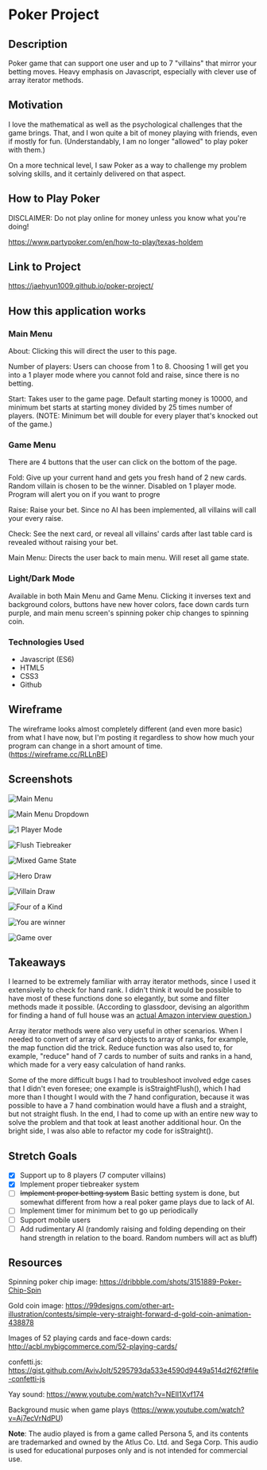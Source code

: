 # Poker Project
## Description
Poker game that can support one user and up to 7 "villains" that mirror your betting moves. Heavy emphasis on Javascript, especially with clever use of array iterator methods.

## Motivation
I love the mathematical as well as the psychological challenges that the game brings. That, and I won quite a bit of money playing with friends, even if mostly for fun. (Understandably, I am no longer "allowed" to play poker with them.)

On a more technical level, I saw Poker as a way to challenge my problem solving skills, and it certainly delivered on that aspect.

## How to Play Poker
DISCLAIMER: Do not play online for money unless you know what you're doing!

https://www.partypoker.com/en/how-to-play/texas-holdem

## Link to Project
https://jaehyun1009.github.io/poker-project/

## How this application works
### Main Menu
About: Clicking this will direct the user to this page.

Number of players: Users can choose from 1 to 8. Choosing 1 will get you into a 1 player mode where you cannot fold and raise, since there is no betting.

Start: Takes user to the game page. Default starting money is 10000, and minimum bet starts at starting money divided by 25 times number of players. (NOTE: Minimum bet will double for every player that's knocked out of the game.)

### Game Menu
There are 4 buttons that the user can click on the bottom of the page.

Fold: Give up your current hand and gets you fresh hand of 2 new cards. Random villain is chosen to be the winner. Disabled on 1 player mode. Program will alert you on if you want to progre

Raise: Raise your bet. Since no AI has been implemented, all villains will call your every raise.

Check: See the next card, or reveal all villains' cards after last table card is revealed without raising your bet.

Main Menu: Directs the user back to main menu. Will reset all game state.

### Light/Dark Mode
Available in both Main Menu and Game Menu. Clicking it inverses text and background colors, buttons have new hover colors, face down cards turn purple, and main menu screen's spinning poker chip changes to spinning coin.

### Technologies Used
- Javascript (ES6)
- HTML5
- CSS3
- Github

## Wireframe
The wireframe looks almost completely different (and even more basic) from what I have now, but I'm posting it regardless to show how much your program can change in a short amount of time.
(https://wireframe.cc/RLLnBE)

## Screenshots
![Main Menu](https://i.imgur.com/QF4WnSA.png)

![Main Menu Dropdown](https://i.imgur.com/2WkcUaB.png)

![1 Player Mode](https://i.imgur.com/xgsU1b9.png)

![Flush Tiebreaker](https://i.imgur.com/VqArHa4.png)

![Mixed Game State](https://i.imgur.com/wv4xWus.png)

![Hero Draw](https://i.imgur.com/cm9XYco.png)

![Villain Draw](https://i.imgur.com/ELLJPQV.png)

![Four of a Kind](https://i.imgur.com/Pnz0Nyu.png)

![You are winner](https://i.imgur.com/qemsniU.png)

![Game over](https://i.imgur.com/hl7BKaF.png)

## Takeaways
I learned to be extremely familiar with array iterator methods, since I used it extensively to check for hand rank. I didn't think it would be possible to have most of these functions done so elegantly, but some and filter methods made it possible.
(According to glassdoor, devising an algorithm for finding a hand of full house was an [actual Amazon interview question.](https://www.glassdoor.com/Interview/An-optimal-algorithm-to-check-whether-a-hand-of-cards-was-a-full-house-in-Poker-or-not-QTN_642094.htm))

Array iterator methods were also very useful in other scenarios. When I needed to convert of array of card objects to array of ranks, for example, the map function did the trick. Reduce function was also used to, for example, "reduce" hand of 7 cards to number of suits and ranks in a hand, which made for a very easy calculation of hand ranks.

Some of the more difficult bugs I had to troubleshoot involved edge cases that I didn't even foresee; one example is isStraightFlush(), which I had  more than I thought I would with the 7 hand configuration, because it was possible to have a 7 hand combination would have a flush and a straight, but not straight flush. In the end, I had to come up with an entire new way to solve the problem and that took at least another additional hour. On the bright side, I was also able to refactor my code for isStraight().

## Stretch Goals
- [x] Support up to 8 players (7 computer villains)
- [x] Implement proper tiebreaker system
- [ ] ~~Implement proper betting system~~ Basic betting system is done, but somewhat different from how a real poker game plays due to lack of AI.
- [ ] Implement timer for minimum bet to go up periodically
- [ ] Support mobile users
- [ ] Add rudimentary AI (randomly raising and folding depending on their hand strength in relation to the board. Random numbers will act as bluff)

## Resources
Spinning poker chip image: https://dribbble.com/shots/3151889-Poker-Chip-Spin

Gold coin image: https://99designs.com/other-art-illustration/contests/simple-very-straight-forward-d-gold-coin-animation-438878

Images of 52 playing cards and face-down cards: http://acbl.mybigcommerce.com/52-playing-cards/

confetti.js: https://gist.github.com/AvivJolt/5295793da533e4590d9449a514d2f62f#file-confetti-js

Yay sound: https://www.youtube.com/watch?v=NEIl1Xvf174

Background music when game plays (https://www.youtube.com/watch?v=Aj7ecVrNdPU)

**Note**: The audio played is from a game called Persona 5, and its contents are trademarked and owned by the Atlus Co. Ltd. and Sega Corp. This audio is used for educational purposes only and is not intended for commercial use.